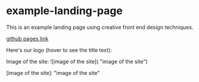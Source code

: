 # example-landing-page
This is an example landing page using creative front end design techniques.

[github pages link](https://jordanmesibov.github.io/example-landing-page/)

Here's our logo (hover to see the title text):

Image of the site:
![image of the site]( "image of the site")

[image of the site]:  "image of the site"

